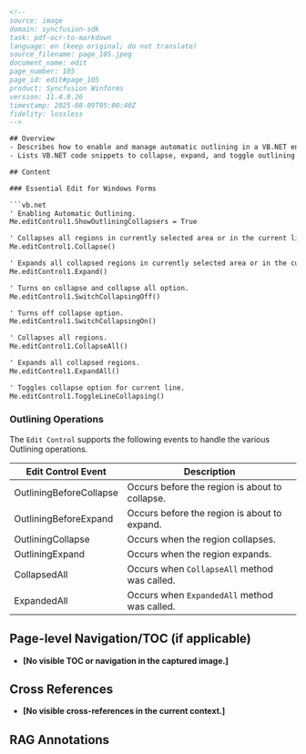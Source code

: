 ```html
<!--
source: image
domain: syncfusion-sdk
task: pdf-ocr-to-markdown
language: en (keep original; do not translate)
source_filename: page_105.jpeg
document_name: edit
page_number: 105
page_id: edit#page_105
product: Syncfusion Winforms
version: 11.4.0.26
timestamp: 2025-08-09T05:00:40Z
fidelity: lossless
-->

## Overview
- Describes how to enable and manage automatic outlining in a VB.NET environment.
- Lists VB.NET code snippets to collapse, expand, and toggle outlining functionality.

## Content

### Essential Edit for Windows Forms

```vb.net
' Enabling Automatic Outlining.
Me.editControl1.ShowOutliningCollapsers = True

' Collapses all regions in currently selected area or in the current line.
Me.editControl1.Collapse()

' Expands all collapsed regions in currently selected area or in the current line.
Me.editControl1.Expand()

' Turns on collapse and collapse all option.
Me.editControl1.SwitchCollapsingOff()

' Turns off collapse option.
Me.editControl1.SwitchCollapsingOn()

' Collapses all regions.
Me.editControl1.CollapseAll()

' Expands all collapsed regions.
Me.editControl1.ExpandAll()

' Toggles collapse option for current line.
Me.editControl1.ToggleLineCollapsing()
```

### Outlining Operations

The `Edit Control` supports the following events to handle the various Outlining operations.

| Edit Control Event         | Description                                          |
|---------------------------|------------------------------------------------------|
| OutliningBeforeCollapse   | Occurs before the region is about to collapse.       |
| OutliningBeforeExpand     | Occurs before the region is about to expand.         |
| OutliningCollapse         | Occurs when the region collapses.                    |
| OutliningExpand           | Occurs when the region expands.                      |
| CollapsedAll             | Occurs when `CollapseAll` method was called.         |
| ExpandedAll              | Occurs when `ExpandedAll` method was called.         |

## Page-level Navigation/TOC (if applicable)
- **[No visible TOC or navigation in the captured image.]**

## Cross References
- **[No visible cross-references in the current context.]**

## RAG Annotations
<!-- tags: [windows-forms, edit-control, outlining] keywords: [automatic outlining, collapse, expand, collapseall, expandall, outlining events, syncfusion winforms, version 11.4.0.26] -->
```
